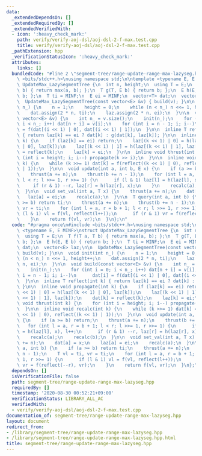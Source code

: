 ```yaml
---
data:
  _extendedDependsOn: []
  _extendedRequiredBy: []
  _extendedVerifiedWith:
  - icon: ':heavy_check_mark:'
    path: verify/verify-aoj-dsl/aoj-dsl-2-f-max.test.cpp
    title: verify/verify-aoj-dsl/aoj-dsl-2-f-max.test.cpp
  _pathExtension: hpp
  _verificationStatusIcon: ':heavy_check_mark:'
  attributes:
    links: []
  bundledCode: "#line 2 \"segment-tree/range-update-range-max-lazyseg.hpp\"\n#include\
    \ <bits/stdc++.h>\nusing namespace std;\n\ntemplate <typename E, E MINF>\nstruct\
    \ UpdateMax_LazySegmentTree {\n  int n, height;\n  using T = E;\n  T f(T a, T\
    \ b) { return max(a, b); };\n  T g(T, E b) { return b; };\n  E h(E, E b) { return\
    \ b; };\n  T ti = MINF;\n  E ei = MINF;\n  vector<T> dat;\n  vector<E> laz;\n\n\
    \  UpdateMax_LazySegmentTree(const vector<E> &v) { build(v); }\n\n  void init(int\
    \ n_) {\n    n = 1;\n    height = 0;\n    while (n < n_) n <<= 1, height++;\n\
    \    dat.assign(2 * n, ti);\n    laz.assign(2 * n, ei);\n  }\n\n  void build(const\
    \ vector<E> &v) {\n    int n_ = v.size();\n    init(n_);\n    for (int i = 0;\
    \ i < n_; i++) dat[n + i] = v[i];\n    for (int i = n - 1; i; i--)\n      dat[i]\
    \ = f(dat[(i << 1) | 0], dat[(i << 1) | 1]);\n  }\n\n  inline T reflect(int k)\
    \ { return laz[k] == ei ? dat[k] : g(dat[k], laz[k]); }\n\n  inline void propagate(int\
    \ k) {\n    if (laz[k] == ei) return;\n    laz[(k << 1) | 0] = h(laz[(k << 1)\
    \ | 0], laz[k]);\n    laz[(k << 1) | 1] = h(laz[(k << 1) | 1], laz[k]);\n    dat[k]\
    \ = reflect(k);\n    laz[k] = ei;\n  }\n\n  inline void thrust(int k) {\n    for\
    \ (int i = height; i; i--) propagate(k >> i);\n  }\n\n  inline void recalc(int\
    \ k) {\n    while (k >>= 1) dat[k] = f(reflect((k << 1) | 0), reflect((k << 1)\
    \ | 1));\n  }\n\n  void update(int a, int b, E x) {\n    if (a >= b) return;\n\
    \    thrust(a += n);\n    thrust(b += n - 1);\n    for (int l = a, r = b + 1;\
    \ l < r; l >>= 1, r >>= 1) {\n      if (l & 1) laz[l] = h(laz[l], x), l++;\n \
    \     if (r & 1) --r, laz[r] = h(laz[r], x);\n    }\n    recalc(a);\n    recalc(b);\n\
    \  }\n\n  void set_val(int a, T x) {\n    thrust(a += n);\n    dat[a] = x;\n \
    \   laz[a] = ei;\n    recalc(a);\n  }\n\n  T query(int a, int b) {\n    if (a\
    \ >= b) return ti;\n    thrust(a += n);\n    thrust(b += n - 1);\n    T vl = ti,\
    \ vr = ti;\n    for (int l = a, r = b + 1; l < r; l >>= 1, r >>= 1) {\n      if\
    \ (l & 1) vl = f(vl, reflect(l++));\n      if (r & 1) vr = f(reflect(--r), vr);\n\
    \    }\n    return f(vl, vr);\n  }\n};\n"
  code: "#pragma once\n#include <bits/stdc++.h>\nusing namespace std;\n\ntemplate\
    \ <typename E, E MINF>\nstruct UpdateMax_LazySegmentTree {\n  int n, height;\n\
    \  using T = E;\n  T f(T a, T b) { return max(a, b); };\n  T g(T, E b) { return\
    \ b; };\n  E h(E, E b) { return b; };\n  T ti = MINF;\n  E ei = MINF;\n  vector<T>\
    \ dat;\n  vector<E> laz;\n\n  UpdateMax_LazySegmentTree(const vector<E> &v) {\
    \ build(v); }\n\n  void init(int n_) {\n    n = 1;\n    height = 0;\n    while\
    \ (n < n_) n <<= 1, height++;\n    dat.assign(2 * n, ti);\n    laz.assign(2 *\
    \ n, ei);\n  }\n\n  void build(const vector<E> &v) {\n    int n_ = v.size();\n\
    \    init(n_);\n    for (int i = 0; i < n_; i++) dat[n + i] = v[i];\n    for (int\
    \ i = n - 1; i; i--)\n      dat[i] = f(dat[(i << 1) | 0], dat[(i << 1) | 1]);\n\
    \  }\n\n  inline T reflect(int k) { return laz[k] == ei ? dat[k] : g(dat[k], laz[k]);\
    \ }\n\n  inline void propagate(int k) {\n    if (laz[k] == ei) return;\n    laz[(k\
    \ << 1) | 0] = h(laz[(k << 1) | 0], laz[k]);\n    laz[(k << 1) | 1] = h(laz[(k\
    \ << 1) | 1], laz[k]);\n    dat[k] = reflect(k);\n    laz[k] = ei;\n  }\n\n  inline\
    \ void thrust(int k) {\n    for (int i = height; i; i--) propagate(k >> i);\n\
    \  }\n\n  inline void recalc(int k) {\n    while (k >>= 1) dat[k] = f(reflect((k\
    \ << 1) | 0), reflect((k << 1) | 1));\n  }\n\n  void update(int a, int b, E x)\
    \ {\n    if (a >= b) return;\n    thrust(a += n);\n    thrust(b += n - 1);\n \
    \   for (int l = a, r = b + 1; l < r; l >>= 1, r >>= 1) {\n      if (l & 1) laz[l]\
    \ = h(laz[l], x), l++;\n      if (r & 1) --r, laz[r] = h(laz[r], x);\n    }\n\
    \    recalc(a);\n    recalc(b);\n  }\n\n  void set_val(int a, T x) {\n    thrust(a\
    \ += n);\n    dat[a] = x;\n    laz[a] = ei;\n    recalc(a);\n  }\n\n  T query(int\
    \ a, int b) {\n    if (a >= b) return ti;\n    thrust(a += n);\n    thrust(b +=\
    \ n - 1);\n    T vl = ti, vr = ti;\n    for (int l = a, r = b + 1; l < r; l >>=\
    \ 1, r >>= 1) {\n      if (l & 1) vl = f(vl, reflect(l++));\n      if (r & 1)\
    \ vr = f(reflect(--r), vr);\n    }\n    return f(vl, vr);\n  }\n};"
  dependsOn: []
  isVerificationFile: false
  path: segment-tree/range-update-range-max-lazyseg.hpp
  requiredBy: []
  timestamp: '2020-08-30 00:52:21+09:00'
  verificationStatus: LIBRARY_ALL_AC
  verifiedWith:
  - verify/verify-aoj-dsl/aoj-dsl-2-f-max.test.cpp
documentation_of: segment-tree/range-update-range-max-lazyseg.hpp
layout: document
redirect_from:
- /library/segment-tree/range-update-range-max-lazyseg.hpp
- /library/segment-tree/range-update-range-max-lazyseg.hpp.html
title: segment-tree/range-update-range-max-lazyseg.hpp
---
```


